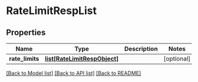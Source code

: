 # RateLimitRespList

## Properties
Name | Type | Description | Notes
------------ | ------------- | ------------- | -------------
**rate_limits** | [**list[RateLimitRespObject]**](RateLimitRespObject.md) |  | [optional] 

[[Back to Model list]](../README.md#documentation-for-models) [[Back to API list]](../README.md#documentation-for-api-endpoints) [[Back to README]](../README.md)


